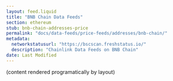 ```yaml
---
layout: feed.liquid
title: "BNB Chain Data Feeds"
section: ethereum
stub: bnb-chain-addresses-price
permalink: "docs/data-feeds/price-feeds/addresses/bnb-chain/"
metadata:
  networkstatusurl: "https://bscscan.freshstatus.io/"
  description: "Chainlink Data Feeds on BNB Chain"
date: Last Modified
---
```

(content rendered programatically by layout)
